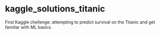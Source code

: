 # kaggle_solutions_titanic
First Kaggle chellenge: attempting to predict survival on the Titanic and get familiar with ML basics.
